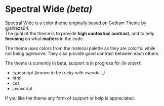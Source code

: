 # Spectral Wide _(beta)_
Spectral Wide is a color theme originally based on Gotham Theme by @alireza94.  
The goal of the theme is to provide **high contextual contrast**, and to help **focusing** on what **matters** in the code.  

The theme uses colors from the material palette as they are colorful while not being agressive. They also provide good contrast between each others.

The theme is currently in beta, support is in progress for _(in order)_: 
- typescript _(known to be tricky with vscode...)_
- html
- css
- javascript

If you like the theme any form of support or help is appreciated.